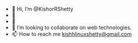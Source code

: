 - 👋 Hi, I’m @KishorRShetty
- 👀 
- 🌱 
- 💞️ I’m looking to collaborate on web technologies.
- 📫 How to reach me kishhlinuxshetty@gmail.com

<!---
KishorRShetty/KishorRShetty is a ✨ special ✨ repository because its `README.md` (this file) appears on your GitHub profile.
You can click the Preview link to take a look at your changes.
--->
